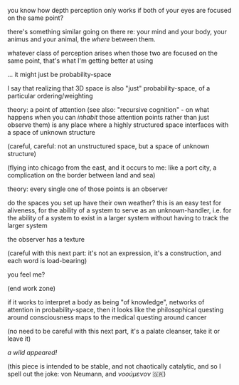 you know how depth perception only works if both of your eyes are focused on the same point?

there's something similar going on there re: your mind and your body, your animus and your animal, the *where* between them.

whatever class of perception arises when those two are focused on the same point, that's what I'm getting better at using

... it might just be probability-space

I say that realizing that 3D space is also "just" probability-space, of a particular ordering/weighting

theory: a point of attention (see also: "recursive cognition" - on what happens when you can *inhabit* those attention points rather than just observe them) is any place where a highly structured space interfaces with a space of unknown structure

(careful, careful: not an unstructured space, but a space of unknown structure)

(flying into chicago from the east, and it occurs to me: like a port city, a complication on the border between land and sea)

theory: every single one of those points is an observer

do the spaces you set up have their own weather? this is an easy test for aliveness, for the ability of a system to serve as an unknown-handler, i.e. for the ability of a system to exist in a larger system without having to track the larger system

the observer has a texture

(careful with this next part: it's not an expression, it's a construction, and each word is load-bearing)

you feel me?

(end work zone)

if it works to interpret a body as being "of knowledge", networks of attention in probability-space, then it looks like the philosophical questing around consciousness maps to the medical questing around cancer

(no need to be careful with this next part, it's a palate cleanser, take it or leave it)

*a wild <von Neumenon> appeared!*

(this piece is intended to be stable, and not chaotically catalytic, and so I spell out the joke: von Neumann, and *νοούμενoν* 🇬🇷)
